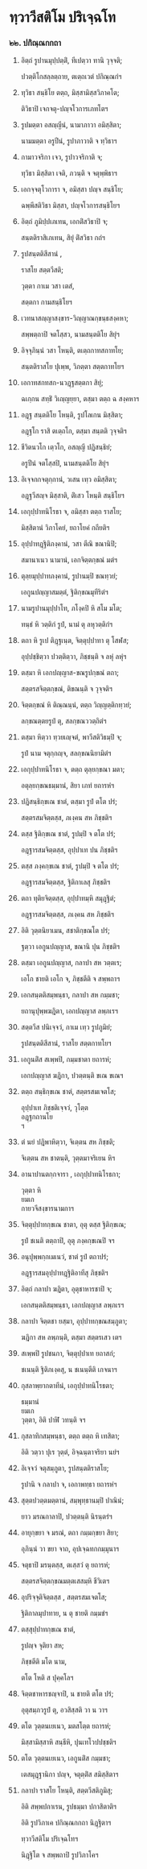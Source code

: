 <h1>ทฺวาวีสติโม ปริเจฺฉโท</h1>
<h3>๒๒. ปกิณฺณกกถา</h3>
<ol>
<li>
อิตฺถํ  
รูปานมุปฺปตฺติํ, ทีเปตฺวา ทานิ วุจฺจติ;  
  
ปวตฺติโกสลฺลตฺถาย, ตเตฺถเวตํ ปกิณฺณกํฯ  
</li>
  
<li>
ทุวิธา สนฺธิโย ตตฺถ, มิสฺสามิสฺสวิภาคโต;  
  
ติวิธาปิ เจกจตุ-ปญฺจโวการเภทโตฯ  
</li>
  
<li>
รูปมตฺตา อสญฺญีนํ, นามาภาวา อมิสฺสิตา;  
  
นามมตฺตา อรูปีนํ, รูปาภาวาติ จ ทฺวิธาฯ  
</li>
  
<li>
กามาวจริกา เจว, รูปาวจริกาติ จ;  
  
ทุวิธา มิสฺสิตา เจติ, ภวนฺติ จ จตุพฺพิธาฯ  
</li>
  
<li>
เอกจฺจตุโวการา จ, อมิสฺสา ปญฺจ สนฺธิโย;  
  
ฉพฺพีสติวิธา มิสฺสา, ปญฺจโวการสนฺธิโยฯ  
</li>
  
<li>
อิตฺถํ ภูมิปฺปเภเทน, เอกติํสวิธาปิ จ;  
  
สนฺตติราสิเภเทน, สิยุํ ติํสวิธา กถํฯ  
</li>
  
<li>
รูปสนฺตติสีสานํ  
,  
  
ราสโย สตฺตวีสติ;  
  
วุตฺตา กาเม วสา เตสํ,  
  
สตฺตกา กามสนฺธิโยฯ  
</li>
  
<li>
เวทนาสญฺญาสงฺขาร-วิญฺญาณกฺขนฺธสงฺคหา;  
  
สพฺพตฺถาปิ จตโสฺสว, นามสนฺตติโย สิยุํฯ  
</li>
  
<li>
อิจฺจุภินฺนํ วสา โหนฺติ, ตเตฺถกาทสกาทโย;  
  
สนฺตติราสโย ปุเพฺพ, วิภตฺตา สตฺตกาทโยฯ  
</li>
  
<li>
เอกาทสกทสก-นวฎฺฐสตฺตกา  
สิยุํ;  
  
ฉเกฺกน สทฺธิํ วิเญฺญยฺยา, ตสฺมา ตตฺถ ฉ สงฺคหาฯ  
</li>
  
<li>
อฎฺฐ สนฺตติโย โหนฺติ, รูปโลเกน มิสฺสิตา;  
  
อฎฺฐโก ราสิ ตเตฺถโก, ตสฺมา สนฺตติ วุจฺจติฯ  
</li>
  
<li>
ชีวิตนวโก เตฺวโก, อสญฺญี ปฎิสนฺธิยํ;  
  
อรูปีนํ จตโสฺสปิ, นามสนฺตติโย สิยุํฯ  
</li>
  
<li>
อิเจฺจกกจตุกฺกานํ, วเสน เทฺว อมิสฺสิตา;  
  
อฎฺฐวีสญฺจ มิสฺสาติ, ติํเสว โหนฺติ สนฺธิโยฯ  
</li>
  
<li>
เอกุปฺปาทนิโรธา จ, อมิสฺสา ตตฺถ ราสโย;  
  
มิสฺสิตานํ วิภาโคยํ, ยถาโยคํ กถียติฯ  
</li>
  
<li>
อุปฺปาทฎฺฐิติภงฺคานํ, วสา ตีณิ ขณานิปิ;  
  
สมานาเนว นามานํ, เอกจิตฺตกฺขณํ มตํฯ  
</li>
  
<li>
ตุลฺยมุปฺปาทภงฺคานํ, รูปานมฺปิ ขณทฺวยํ;  
  
เอกูนปญฺญาสมตฺตํ, ฐิติกฺขณมุทีริตํฯ  
</li>
  
<li>
นามรูปานมุปฺปาโท, ภโงฺคปิ หิ สโม มโต;  
  
ทนฺธํ หิ วตฺติกํ รูปํ, นามํ ตุ ลหุวตฺติกํฯ  
</li>
  
<li>
ตถา หิ รูเป ติฎฺฐเนฺต, จิตฺตุปฺปาทา ตุ โสฬส;  
  
อุปฺปชฺชิตฺวา ปวตฺติตฺวา, ภิชฺชนฺติ จ ลหุํ ลหุํฯ  
</li>
  
<li>
ตสฺมา  
หิ เอกปญฺญาส-ขณรูปกฺขณํ ตถา;  
  
สตฺตรสจิตฺตกฺขณํ, ติขณนฺติ จ วุจฺจติฯ  
</li>
  
<li>
จิตฺตกฺขณํ หิ ติณฺณนฺนํ, ตตฺถ วิญฺญตฺติกทฺวยํ;  
  
ลกฺขณตฺตยรูปํ ตุ, สลกฺขณววตฺถิตํฯ  
</li>
  
<li>
ตสฺมา หิตฺวา ทฺวยเญฺจตํ, พาวีสติวิธมฺปิ จ;  
  
รูปํ นาม จตุกฺกญฺจ, สลกฺขณนิยามิตํฯ  
</li>
  
<li>
เอกุปฺปาทนิโรธา  
จ, ตตฺถ ตุลฺยกฺขณา มตา;  
  
อตุลฺยกฺขณธมฺมานํ, สิยา เภทํ ยถารหํฯ  
</li>
  
<li>
ปฎิสนฺธิกฺขเณ ชาตํ, ตสฺมา รูปํ ตโต ปรํ;  
  
สตฺตรสมจิตฺตสฺส, ภเงฺคน สห ภิชฺชติฯ  
</li>
  
<li>
ตสฺส ฐิติกฺขเณ ชาตํ, รูปมฺปิ จ ตโต ปรํ;  
  
อฎฺฐารสมจิตฺตสฺส, อุปฺปาเท ปน ภิชฺชติฯ  
</li>
  
<li>
ตสฺส ภงฺคกฺขเณ ชาตํ, รูปมฺปิ จ ตโต ปรํ;  
  
อฎฺฐารสมจิตฺตสฺส, ฐิติกาเลสุ ภิชฺชติฯ  
</li>
  
<li>
ตถา ทุติยจิตฺตสฺส, อุปฺปาทมฺหิ สมุฎฺฐิตํ;  
  
อฎฺฐารสมจิตฺตสฺส, ภเงฺคน สห ภิชฺชติฯ  
</li>
  
<li>
อิติ วุตฺตนิยาเมน, สชาติกฺขณโต ปรํ;  
  
ฐตฺวา เอกูนปญฺญาส, ขณานิ ปุน ภิชฺชติฯ  
</li>
  
<li>
ตสฺมา เอกูนปญฺญาส, กลาปา สห วตฺตเร;  
  
เอโก ชายติ เอโก จ, ภิชฺชตีติ จ สพฺพถาฯ  
</li>
  
<li>
เอกสนฺตติสมฺพนฺธา, กลาปา สห กมฺมชา;  
  
ยถานุปุพฺพฆฎิตา, เอกปญฺญาส ลพฺภเรฯ  
</li>
  
<li>
สตฺตวีส ปนิเจฺจวํ, กาเม เทฺว รูปภูมิยํ;  
  
รูปสนฺตติสีสานํ, ราสโย สตฺตกาทโยฯ  
</li>
  
<li>
เอกูนติํส สเพฺพปิ, กมฺมชาตา ยถารหํ;  
  
เอกปญฺญาส ฆฎิกา, ปวตฺตนฺติ ขเณ ขเณฯ  
</li>
  
<li>
ตตฺถ  
สนฺธิกฺขเณ ชาตํ, สตฺตรสมเจตโส;  
  
อุปฺปาเท ภิชฺชติเจฺจวํ, วุโตฺต  
อฎฺฐกถานโย  
ฯ  
</li>
  
<li>
ตํ นยํ ปฎิพาหิตฺวา, จิเตฺตน สห ภิชฺชติ;  
  
จิเตฺตน สห ชาตนฺติ, วุตฺตมาจริเยน หิฯ  
</li>
  
<li>
อานาปานตกฺกจารา  
, เอกุปฺปาทนิโรธกา;  
  
วุตฺตา หิ  
ยมเก  
กายวจีสงฺขารนามกาฯ  
</li>
  
<li>
จิตฺตุปฺปาทกฺขเณ ชาตา, อุตุ ตสฺส ฐิติกฺขเณ;  
  
รูปํ ชเนติ ตตฺถาปิ, อุตุ ภงฺคกฺขเณปิ จฯ  
</li>
  
<li>
อนุปุพฺพกฺกเมเนวํ, ชาตํ รูปํ ตถาปรํ;  
  
อฎฺฐารสมอุปฺปาทฎฺฐิติอาทีสุ ภิชฺชติฯ  
</li>
  
<li>
อิตฺถํ กลาปา ฆฎิตา, อุตุชาหารชาปิ จ;  
  
เอกสนฺตติสมฺพนฺธา, เอกปญฺญาส ลพฺภเรฯ  
</li>
  
<li>
กลาปา จิตฺตชา ยสฺมา, อุปฺปาทกฺขณสมฺภูตา;  
  
ฆฎิกา สห ลพฺภนฺติ, ตสฺมา สตฺตรเสว เตฯ  
</li>
  
<li>
สเพฺพปิ รูปชนกา, จิตฺตุปฺปาเท ยถาสกํ;  
  
ชเนนฺติ ฐิติภเงฺคสุ, น ชเนนฺตีติ เกจนาฯ  
</li>
  
<li>
กุสลาพฺยากตาทีนํ, เอกุปฺปาทนิโรธตา;  
  
ธมฺมานํ  
ยมเก  
วุตฺตา, อิติ ปาฬิ วทนฺติ จฯ  
</li>
  
<li>
กุสลาทิกสมฺพนฺธา, ตตฺถ ตตฺถ หิ เทสิตา;  
  
อิติ วตฺวา ปุเร วุตฺตํ, อิจฺฉนฺตาจริยา นยํฯ  
</li>
  
<li>
อิเจฺจวํ จตุสมฺภูตา, รูปสนฺตติราสโย;  
  
รูปานิ จ กลาปา จ, เอกาพทฺธา ยถารหํฯ  
</li>
  
<li>
สุตฺตปวตฺตมตฺตานํ, สมฺพุทฺธานมฺปิ ปาณินํ;  
  
ยาว มรณกาลาปิ, ปวตฺตนฺติ นิรนฺตรํฯ  
</li>
  
<li>
อายุกฺขยา  
จ มรณํ, ตถา กมฺมกฺขยา สิยา;  
  
อุภินฺนํ วา ขยา จาถ, อุปเจฺฉทกกมฺมุนาฯ  
</li>
  
<li>
จตุธาปิ มรนฺตสฺส, ตเสฺสวํ ตุ ยถารหํ;  
  
สตฺตรสจิตฺตกฺขณมตฺตเสสมฺหิ ชีวิเตฯ  
</li>
  
<li>
อุปริจฺจุติจิตฺตสฺส  
, สตฺตรสมเจตโส;  
  
ฐิติกาลมุปาทาย, น ตุ ชายติ กมฺมชํฯ  
</li>
  
<li>
ตสฺสุปฺปาทกฺขเณ ชาตํ,  
  
รูปญฺจ จุติยา สห;  
  
ภิชฺชตีติ มโต นาม,  
  
ตโต โหติ ส ปุคฺคโลฯ  
</li>
  
<li>
จิตฺตชาหารชญฺจาปิ, น ชายติ ตโต ปรํ;  
  
อุตุสมฺภวรูปํ ตุ, อวสิสฺสติ วา น วาฯ  
</li>
  
<li>
ตโต วุตฺตนเยเนว, มตสโตฺต ยถารหํ;  
  
มิสฺสามิสฺสาหิ สนฺธีหิ, ปุนเทโวปปชฺชติฯ  
</li>
  
<li>
ตโต วุตฺตนเยเนว, เอกูนติํส กมฺมชา;  
  
เตสมุฎฺฐานิกา ปญฺจ, จตุตฺติํส สมิสฺสิตาฯ  
</li>
  
<li>
กลาปา ราสโย โหนฺติ, สตฺตวีสติภูมิสุ;  
  
อิติ สพฺพปกาเรน, รูปธมฺมา ปกาสิตาติฯ  
</li>
  
อิติ รูปวิภาเค ปกิณฺณกกถา นิฎฺฐิตาฯ  
</li>
  
ทฺวาวีสติโม ปริเจฺฉโทฯ  
</li>
  
นิฎฺฐิโต จ สพฺพถาปิ รูปวิภาโคฯ  
</li>
  
  
  
  
  